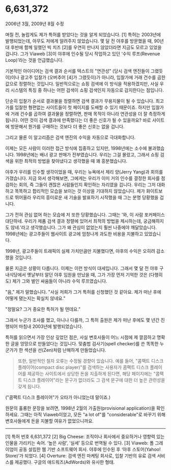 # 6,631,372

2006년 3월, 2009년 8월 수정

며칠 전, 놀랍게도 제가 특허를 받았다는 것을 알게 되었습니다. [1] 특허는 2003년에 발행되었는데, 아무도 저에게 알려주지 않았습니다. 몇 달 전 야후를 방문했을 때, 90년대 후반에 함께 일했던 빅 치즈 [2]를 우연히 만나지 않았더라면 지금도 모르고 있었을 겁니다. 그가 Viaweb [3]이 야후에 인수될 당시 작업하고 있던 ‘수익 루프(Revenue Loop)’라는 것을 언급했습니다.

기본적인 아이디어는 검색 결과 순서를 텍스트의 "연관성" (당시 검색 엔진들이 그랬듯이)이나 광고주 입찰가 (오버추어 [4]가 그랬듯이)가 아니라, 입찰가에 거래 건수를 곱한 값으로 정렬하는 것입니다. 일반적으로는 쇼핑 검색에 이 방식을 적용하겠지만, 사실 우리 시스템의 특징 중 하나는 어떤 검색이 쇼핑 검색인지 자동으로 감지한다는 점입니다.

단순히 입찰가 순서로 결과물을 정렬하면 검색 결과가 무용지물이 될 수 있습니다. 최고가를 입찰한 형편없는 사이트들이 첫 페이지를 도배할 수 있기 때문이죠. 하지만 입찰가에 거래 건수를 곱하여 결과물을 정렬하면, 판매 목적이 아니라 연관성을 더 잘 측정하게 됩니다. 어떤 것이 검색 결과에 만족했다는 더 좋은 신호가 될 수 있을까요? 바로 사이트에 방문해서 뭔가를 구매하는 것보다 더 좋은 신호는 없을 겁니다.

그리고 물론 이 알고리즘은 검색 엔진의 수익을 자동으로 극대화합니다.

이제는 모든 사람이 이러한 접근 방식에 집중하고 있지만, 1998년에는 소수에 불과했습니다. 1998년에는 배너 광고 판매가 전부였습니다. 우리는 그걸 몰랐고, 그래서 쇼핑 검색을 위한 최적의 방법을 찾아냈다고 생각했을 때 꽤 흥분했습니다.

야후가 우리를 인수할 생각이었을 때, 우리는 뉴욕에서 제리 양(Jerry Yang)과 회의를 가졌습니다. 지금 와서 생각해보면, 그에게는 우리가 이미 거의 인수를 결정한 회사를 점검하는 회의, 즉 그들이 괜찮은 사람들인지 확인하는 자리였을 겁니다. 우리는 그저 대화하고 똑똑하고 합리적인 모습을 보이는 것 이상을 기대하지 않았습니다. 제가 화이트보드로 뛰어올라 우리의 흥미로운 새 기술을 발표하기 시작했을 때 그는 분명 당황했을 겁니다.

그가 전혀 관심 없어 하는 모습에 저 또한 당황했습니다. 그때는 '와, 이 사람 포커페이스 대단하네. 우리가 제품 검색 결과 정렬에 있어서 최적의 방법을 제시하는데, 궁금해하지도 않네.'라고 생각했습니다. 그가 왜 관심이 없었는지 훨씬 나중에야 깨달았습니다. 1998년에는 광고주들이 웹사이트 광고에 엄청나게 과도한 비용을 지불하고 있었습니다.

1998년, 광고주들이 트래픽의 실제 가치만큼만 지불했다면, 야후의 수익은 오히려 감소했을 것입니다.

물론 지금은 상황이 다릅니다. 이제는 이런 방식이 대세입니다. 그래서 몇 달 전 야후 구내식당에서 옛날부터 알던 야후 임원을 만났을 때, 그가 가장 먼저 기억한 것은 (다행히도) 제가 그와 벌인 싸움들이 아니라 수익 루프였습니다.

"음," 제가 말했습니다. "사실 저희가 그거 특허를 신청했던 것 같아요. 제가 떠난 후에 어떻게 됐는지는 확실치 않네요."

"정말요? 그거 중요한 특허가 될 텐데요."

그래서 누군가 조사를 했고, 아니나 다를까, 그 특허 출원은 제가 떠난 후에도 몇 년간 진행되어 마침내 2003년에 발행되었습니다.

특허를 읽으면서 가장 인상 깊었던 점은, 사실 변호사들이 어느 시점에 제 깔끔하고 명확한 글을 엉망으로 만들었다는 것입니다. 맞춤법 검사기(spell checker)를 쓴 똑똑한 누군가가 한 섹션을 선(Zen)처럼 난해하게 만들었습니다.

> 또한, 일반적인 철자 오류는 수정될 경향이 있습니다. 예를 들어, "콤팩트 디스크 플레이어(compact disc player)"를 검색하는 사용자가 콤팩트 디스크 플레이어를 제공하는 사이트에서 상당한 돈을 지출하게 된다면, 해당 페이지에는 "콤팩트 디스크 플레이어"라는 문구가 없더라도 그 검색 문구에 대한 더 높은 관련성을 갖게 됩니다.

("콤팩트 디스크 플레이어"가 오타가 아니었는데 말이죠.)

원문의 훌륭한 문장을 보려면, 1998년 2월의 가출원(provisional application)을 확인하세요. 그때는 아직 Viaweb이었고, 모든 "a lot of"를 "considerable"로 바꾸기 위해 변호사들에게 돈을 지불할 여유가 없었으니까요.

---
[1] 특허 번호 6,631,372
[2] Big Cheese: 조직이나 회사에서 중요하거나 영향력 있는 인물을 가리키는 속어. ‘높은 사람’, ‘실세’ 등으로 번역될 수 있다.
[3] Viaweb: 폴 그레이엄이 공동 설립한 웹 기반 소프트웨어 회사. 야후에 인수된 후 ‘야후 스토어(Yahoo! Store)’가 되었다.
[4] Overture: 검색 엔진 마케팅 회사로, 입찰 기반의 유료 검색 서비스를 제공했다. 구글의 애드워즈(AdWords)와 유사한 형태.